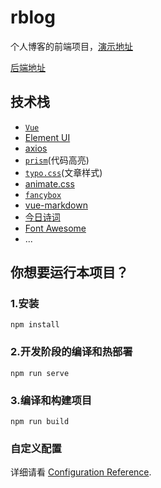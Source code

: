 # rblog

个人博客的前端项目，[演示地址](https://www.yalexin.top/blog)

[后端地址](https://github.com/YaleXin/rblog-serv)

## 技术栈

- [`Vue`](https://cn.vuejs.org/)
- [Element UI](https://element.eleme.cn/)
- [axios](http://axios-js.com/)
- [`prism`](https://prismjs.com/)(代码高亮)
- [`typo.css`](https://typo.sofi.sh/)(文章样式)
-  [animate.css](https://github.com/animate-css/animate.css) 
-  [`fancybox`](http://fancyapps.com/fancybox/) 
-  [vue-markdown](https://github.com/zhaoxuhui1122/vue-markdown) 
- [今日诗词](https://www.jinrishici.com/)
- [Font Awesome](http://www.fontawesome.com.cn/)
- ...

## 你想要运行本项目？
### 1.安装

```
npm install
```

### 2.开发阶段的编译和热部署
```
npm run serve
```

### 3.编译和构建项目
```
npm run build
```

### 自定义配置
详细请看 [Configuration Reference](https://cli.vuejs.org/config/).
